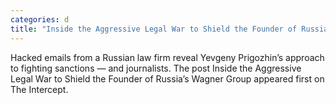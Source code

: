 ```yaml
---
categories: d
title: "Inside the Aggressive Legal War to Shield the Founder of Russia’s Wagner Group"
---
```

Hacked emails from a Russian law firm reveal Yevgeny Prigozhin’s approach to fighting sanctions — and journalists.
The post Inside the Aggressive Legal War to Shield the Founder of Russia’s Wagner Group appeared first on The Intercept.
